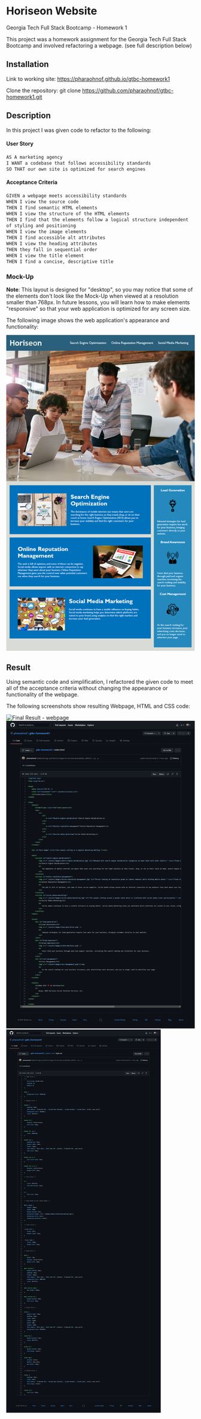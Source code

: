 # Horiseon Website
Georgia Tech Full Stack Bootcamp - Homework 1

This project was a homework assignment for the Georgia Tech Full Stack Bootcamp and involved refactoring a webpage. (see full description below)



## Installation

Link to working site: 
 <https://pharaohnof.github.io/gtbc-homework1>

Clone the repository: 
 git clone https://github.com/pharaohnof/gtbc-homework1.git



## Description

 In this project I was given code to refactor to the following:

#### User Story

```
AS A marketing agency
I WANT a codebase that follows accessibility standards
SO THAT our own site is optimized for search engines
```

#### Acceptance Criteria

```
GIVEN a webpage meets accessibility standards
WHEN I view the source code
THEN I find semantic HTML elements
WHEN I view the structure of the HTML elements
THEN I find that the elements follow a logical structure independent of styling and positioning
WHEN I view the image elements
THEN I find accessible alt attributes
WHEN I view the heading attributes
THEN they fall in sequential order
WHEN I view the title element
THEN I find a concise, descriptive title
```

### Mock-Up

**Note**: This layout is designed for "desktop", so you may notice that some of the elements don't look like the Mock-Up when viewed at a resolution smaller than 768px. In future lessons, you will learn how to make elements "responsive" so that your web application is optimized for any screen size.

The following image shows the web application's appearance and functionality:

![code refactor demo](./assets/images/01-HTML-Git-CSS_02-Homework_Assets_01-html-css-git-homework-demo.png)

## Result

Using semantic code and simplification, I refactored the given code to meet all of the acceptance criteria without changing the appearance or functionality of the webpage.

The following screenshots show resulting Webpage, HTML and CSS code:

![Final Result - webpage](./assets/images/webpage.png)
![HTML code](./assets/images/html.png)
![CSS code](./assets/images/css.png)
